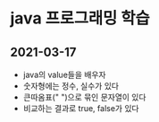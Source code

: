 # java 프로그래밍 학습
## 2021-03-17
* java의 value들을 배우자
* 숫자형에는 정수, 실수가 있다
* 큰따옴표(" ")으로 묶인 문자열이 있다
* 비교하는 결과로 true, false가 있다